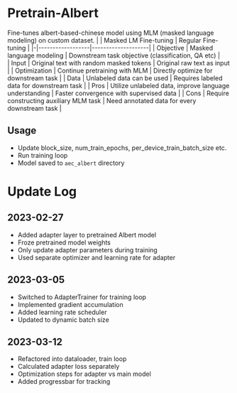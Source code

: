 # Pretrain-Albert
Fine-tunes albert-based-chinese model using MLM (masked language modeling) on custom dataset. 
| | Masked LM Fine-tuning | Regular Fine-tuning |
|-|------------------|--------------------|
| Objective | Masked language modeling | Downstream task objective (classification, QA etc) |   
| Input | Original text with random masked tokens | Original raw text as input |
| Optimization | Continue pretraining with MLM | Directly optimize for downstream task |
| Data | Unlabeled data can be used | Requires labeled data for downstream task |
| Pros | Utilize unlabeled data, improve language understanding | Faster convergence with supervised data |
| Cons | Require constructing auxiliary MLM task | Need annotated data for every downstream task |

## Usage

- Update block_size, num_train_epochs, per_device_train_batch_size etc.
- Run training loop
- Model saved to `aec_albert` directory

# Update Log

## 2023-02-27

- Added adapter layer to pretrained Albert model
- Froze pretrained model weights 
- Only update adapter parameters during training
- Used separate optimizer and learning rate for adapter

## 2023-03-05  

- Switched to AdapterTrainer for training loop
- Implemented gradient accumulation 
- Added learning rate scheduler 
- Updated to dynamic batch size

## 2023-03-12

- Refactored into dataloader, train loop
- Calculated adapter loss separately 
- Optimization steps for adapter vs main model
- Added progressbar for tracking
